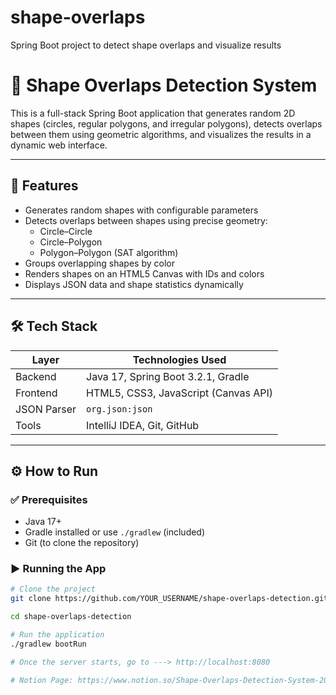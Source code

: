 # shape-overlaps
Spring Boot project to detect shape overlaps and visualize results

# 🔵 Shape Overlaps Detection System

This is a full-stack Spring Boot application that generates random 2D shapes (circles, regular polygons, and irregular polygons), detects overlaps between them using geometric algorithms, and visualizes the results in a dynamic web interface.

---

## 📌 Features

- Generates random shapes with configurable parameters
- Detects overlaps between shapes using precise geometry:
  - Circle–Circle
  - Circle–Polygon
  - Polygon–Polygon (SAT algorithm)
- Groups overlapping shapes by color
- Renders shapes on an HTML5 Canvas with IDs and colors
- Displays JSON data and shape statistics dynamically

---

## 🛠️ Tech Stack

| Layer       | Technologies Used                    |
|-------------|--------------------------------------|
| Backend     | Java 17, Spring Boot 3.2.1, Gradle   |
| Frontend    | HTML5, CSS3, JavaScript (Canvas API) |
| JSON Parser | `org.json:json`                      |
| Tools       | IntelliJ IDEA, Git, GitHub           |

---

## ⚙️ How to Run

### ✅ Prerequisites

- Java 17+
- Gradle installed or use `./gradlew` (included)
- Git (to clone the repository)

### ▶️ Running the App

```bash
# Clone the project
git clone https://github.com/YOUR_USERNAME/shape-overlaps-detection.git

cd shape-overlaps-detection

# Run the application
./gradlew bootRun

# Once the server starts, go to ---> http://localhost:8080

# Notion Page: https://www.notion.so/Shape-Overlaps-Detection-System-20049dcedb338019ae6fdf20a403aa4a?pvs=4
